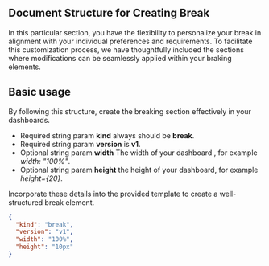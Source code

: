 ## Document Structure for Creating Break
In this particular section, you have the flexibility to personalize your break in alignment with your individual preferences and requirements. To facilitate this customization process, we have thoughtfully included the sections where modifications can be seamlessly applied within your braking elements.
## Basic usage
By following this structure, create the breaking section effectively in your dashboards.
- Required string param **kind** always should be **break**.
- Required string param **version** is **v1**.
- Optional string param **width** The width of your dashboard , for example _width: "100%"_.
- Optional string param **height** the height of your dashboard, for example _height={20}_.


Incorporate these details into the provided template to create a well-structured break element.

```json
{
  "kind": "break",
  "version": "v1",
  "width": "100%",
  "height": "10px"
}

```







